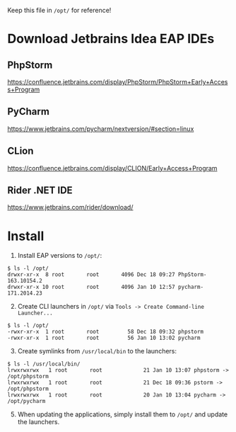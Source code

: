 
Keep this file in `/opt/` for reference!

# Download Jetbrains Idea EAP IDEs

## PhpStorm
https://confluence.jetbrains.com/display/PhpStorm/PhpStorm+Early+Access+Program

## PyCharm
https://www.jetbrains.com/pycharm/nextversion/#section=linux

## CLion
https://confluence.jetbrains.com/display/CLION/Early+Access+Program

## Rider .NET IDE
https://www.jetbrains.com/rider/download/

# Install

1. Install EAP versions to `/opt/`:
```
$ ls -l /opt/
drwxr-xr-x  8 root       root       4096 Dec 18 09:27 PhpStorm-163.10154.2
drwxr-xr-x 10 root       root       4096 Jan 10 12:57 pycharm-171.2014.23
```
    
2. Create CLI launchers in `/opt/` via `Tools -> Create Command-line Launcher...`
```
$ ls -l /opt/
-rwxr-xr-x  1 root       root         58 Dec 18 09:32 phpstorm
-rwxr-xr-x  1 root       root         56 Jan 10 13:02 pycharm
```

3. Create symlinks from `/usr/local/bin` to the launchers:
```
$ ls -l /usr/local/bin/
lrwxrwxrwx   1 root       root             21 Jan 10 13:07 phpstorm -> /opt/phpstorm
lrwxrwxrwx   1 root       root             21 Dec 18 09:36 pstorm -> /opt/phpstorm
lrwxrwxrwx   1 root       root             20 Jan 10 13:04 pycharm -> /opt/pycharm
```
    
5. When updating the applications, simply install them to `/opt/` and update the launchers.

